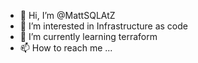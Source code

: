 - 👋 Hi, I’m @MattSQLAtZ
- 👀 I’m interested in Infrastructure as code
- 🌱 I’m currently learning terraform
- 📫 How to reach me ...

<!---
MattSQLAtZ/MattSQLAtZ is a ✨ special ✨ repository because its `README.md` (this file) appears on your GitHub profile.
You can click the Preview link to take a look at your changes.
--->
